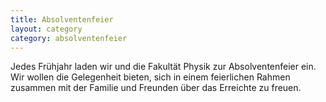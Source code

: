 ```yaml
---
title: Absolventenfeier
layout: category
category: absolventenfeier
---
```

Jedes Frühjahr laden wir und die Fakultät Physik zur Absolventenfeier
ein. Wir wollen die Gelegenheit bieten, sich in einem feierlichen Rahmen
zusammen mit der Familie und Freunden über das Erreichte zu freuen.
